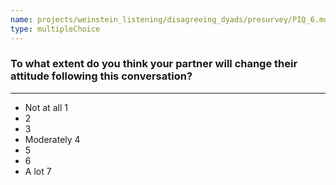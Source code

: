```yaml
---
name: projects/weinstein_listening/disagreeing_dyads/presurvey/PIQ_6.md
type: multipleChoice
---
```


### To what extent do you think your partner will change their attitude following this conversation?

---

- Not at all 1
- 2
- 3
- Moderately 4
- 5
- 6
- A lot 7
